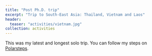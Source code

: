 ```yaml
---
title: "Post Ph.D. trip"
excerpt: "Trip to South-East Asia: Thailand, Vietnam and Laos"
header:
  teaser: "activities/vietnam.jpg"
collection: activities
---
```



This was my latest and longest solo trip. You can follow my steps on [Polarsteps](https://www.polarsteps.com/MaddalenaBin/16318381-post-phd-trip?s=181e0c8b-df65-4d8f-a01f-487f6ed32d42).
